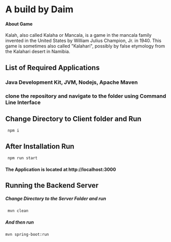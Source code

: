 # A build by Daim

#### About Game
Kalah, also called Kalaha or Mancala, is a game in the mancala family invented in the United States by William Julius Champion, Jr. in 1940. This game is sometimes also called "Kalahari", possibly by false etymology from the Kalahari desert in Namibia.

## List of Required Applications

### Java Development Kit, JVM, Nodejs, Apache Maven 

### clone the repository and navigate to the folder using Command Line Interface 

## Change Directory to Client folder and Run

<code> npm i </code>

## After Installation Run 

<code> npm run start </code>

#### The Application is located at http://localhost:3000


## Running the Backend Server 

##### Change Directory to the Server Folder and run 

<code> mvn clean  </code>

##### And then run 
<code>mvn spring-boot:run </code>

